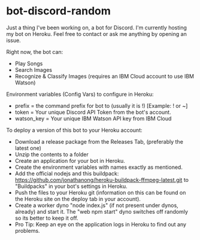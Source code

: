 # bot-discord-random
Just a thing I've been working on, a bot for Discord. I'm currently hosting my bot on Heroku. Feel free to contact or ask me anything by opening an issue.

Right now, the bot can:
* Play Songs
* Search Images
* Recognize & Classify Images (requires an IBM Cloud account to use IBM Watson)

Environment variables (Config Vars) to configure in Heroku:
* prefix = the command prefix for bot to (usually it is !) [Example: ! or ~]
* token = Your unique Discord API Token from the bot's account.
* watson_key = Your unique IBM Watson API key from IBM Cloud

To deploy a version of this bot to your Heroku account:
* Download a release package from the Releases Tab, (preferably the latest one)
* Unzip the contents to a folder
* Create an application for your bot in Heroku.
* Create the environment variables with names exactly as mentioned.
* Add the official nodejs and this buildpack: https://github.com/jonathanong/heroku-buildpack-ffmpeg-latest.git
  to "Buildpacks" in your bot's settings in Heroku.
* Push the files to your Heroku git (information on this can be found on the Heroku site on the deploy tab in your account).
* Create a worker dyno "node index.js" (if not present under dynos, already) and start it. The "web npm start" dyno switches off randomly     so its better to keep it off.
* Pro Tip: Keep an eye on the application logs in Heroku to find out any problems.
